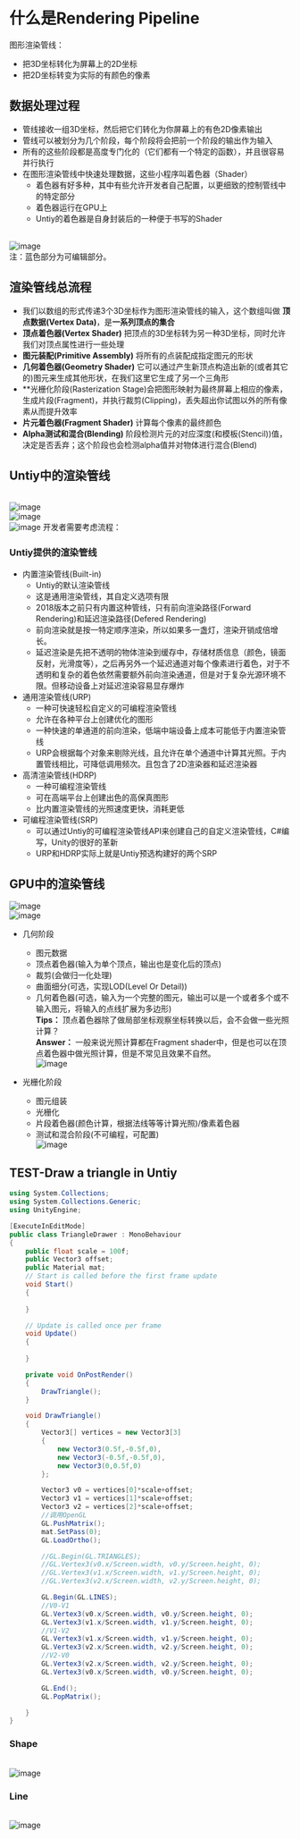 # 什么是Rendering Pipeline

图形渲染管线：
* 把3D坐标转化为屏幕上的2D坐标
* 把2D坐标转变为实际的有颜色的像素

## 数据处理过程

* 管线接收一组3D坐标，然后把它们转化为你屏幕上的有色2D像素输出
* 管线可以被划分为几个阶段，每个阶段将会把前一个阶段的输出作为输入
* 所有的这些阶段都是高度专门化的（它们都有一个特定的函数），并且很容易并行执行
* 在图形渲染管线中快速处理数据，这些小程序叫着色器（Shader）
  * 着色器有好多种，其中有些允许开发者自己配置，以更细致的控制管线中的特定部分
  * 着色器运行在GPU上
  * Untiy的着色器是自身封装后的一种便于书写的Shader
  
<br> ![image](https://user-images.githubusercontent.com/74708198/222188139-79f96417-ccaa-4d87-b51a-85726c76e451.png)
<br> 注：蓝色部分为可编辑部分。

## 渲染管线总流程

* 我们以数组的形式传递3个3D坐标作为图形渲染管线的输入，这个数组叫做 **顶点数据(Vertex Data)**，是**一系列顶点的集合**
* **顶点着色器(Vertex Shader)** 把顶点的3D坐标转为另一种3D坐标，同时允许我们对顶点属性进行一些处理
* **图元装配(Primitive Assembly)** 将所有的点装配成指定图元的形状
* **几何着色器(Geometry Shader)** 它可以通过产生新顶点构造出新的(或者其它的)图元来生成其他形状，在我们这里它生成了另一个三角形
* **光栅化阶段(Rasterization Stage)会把图形映射为最终屏幕上相应的像素，生成片段(Fragment)，并执行裁剪(Clipping)，丢失超出你试图以外的所有像素从而提升效率
* **片元着色器(Fragment Shader)** 计算每个像素的最终颜色
* **Alpha测试和混合(Blending)** 阶段检测片元的对应深度(和模板(Stencil))值，决定是否丢弃；这个阶段也会检测alpha值并对物体进行混合(Blend)

## Untiy中的渲染管线
<br>![image](https://user-images.githubusercontent.com/74708198/222195038-0b38dbe8-522d-4725-8c7c-051400282bb4.png)
<br>![image](https://user-images.githubusercontent.com/74708198/222195294-37a33db6-ed83-499c-936f-4103c129fd88.png)
<br>![image](https://user-images.githubusercontent.com/74708198/222195348-3260aa47-b3e3-4a8f-b979-4c682d02d9ad.png)
开发者需要考虑流程：

### Untiy提供的渲染管线
* 内置渲染管线(Built-in)
  * Untiy的默认渲染管线
  * 这是通用渲染管线，其自定义选项有限
  * 2018版本之前只有内置这种管线，只有前向渲染路径(Forward Rendering)和延迟渲染路径(Defered Rendering)
  * 前向渲染就是按一特定顺序渲染，所以如果多一盏灯，渲染开销成倍增长。
  * 延迟渲染是先把不透明的物体渲染到缓存中，存储材质信息（颜色，镜面反射，光滑度等），之后再另外一个延迟通道对每个像素进行着色，对于不透明和复杂的着色依然需要额外前向渲染通道，但是对于复杂光源环境不限。但移动设备上对延迟渲染容易显存爆炸
* 通用渲染管线(URP)
  * 一种可快速轻松自定义的可编程渲染管线
  * 允许在各种平台上创建优化的图形
  * 一种快速的单通道的前向渲染，低端中端设备上成本可能低于内置渲染管线
  * URP会根据每个对象来剔除光线，且允许在单个通道中计算其光照。于内置管线相比，可降低调用频次。且包含了2D渲染器和延迟渲染器
* 高清渲染管线(HDRP)
  * 一种可编程渲染管线
  * 可在高端平台上创建出色的高保真图形
  * 比内置渲染管线的光照速度更快，消耗更低
* 可编程渲染管线(SRP)
  * 可以通过Untiy的可编程渲染管线API来创建自己的自定义渲染管线，C#编写，Unity的很好的革新
  * URP和HDRP实际上就是Untiy预选构建好的两个SRP
## GPU中的渲染管线
![image](https://user-images.githubusercontent.com/74708198/222378337-1194a0c8-8000-45c5-87e6-827131e29d87.png)
<br>![image](https://user-images.githubusercontent.com/74708198/222378690-d64eefcd-efb6-4e23-9104-c93c16d897a5.png)
* 几何阶段
  * 图元数据
  * 顶点着色器(输入为单个顶点，输出也是变化后的顶点)
  * 裁剪(会做归一化处理)
  * 曲面细分(可选，实现LOD(Level Or Detail))
  * 几何着色器(可选，输入为一个完整的图元，输出可以是一个或者多个或不输入图元，将输入的点线扩展为多边形)
<br> **Tips：** 顶点着色器除了做局部坐标观察坐标转换以后，会不会做一些光照计算？
<br> **Answer：** 一般来说光照计算都在Fragment shader中，但是也可以在顶点着色器中做光照计算，但是不常见且效果不自然。
<br>![image](https://user-images.githubusercontent.com/74708198/222381625-57013ba0-2285-4c24-ad80-0d2fe241aa34.png)

* 光栅化阶段
  * 图元组装
  * 光栅化
  * 片段着色器(颜色计算，根据法线等等计算光照)/像素着色器
  * 测试和混合阶段(不可编程，可配置)
<br>![image](https://user-images.githubusercontent.com/74708198/222384909-00ec59cc-4158-4077-8693-c9c6d5ab3951.png)

## TEST-Draw a triangle in Untiy
```C#
using System.Collections;
using System.Collections.Generic;
using UnityEngine;

[ExecuteInEditMode]
public class TriangleDrawer : MonoBehaviour
{
    public float scale = 100f;
    public Vector3 offset;
    public Material mat;
    // Start is called before the first frame update
    void Start()
    {
        
    }

    // Update is called once per frame
    void Update()
    {
        
    }

    private void OnPostRender()
    {
        DrawTriangle();
    }

    void DrawTriangle()
    {
        Vector3[] vertices = new Vector3[3]
        {
            new Vector3(0.5f,-0.5f,0),
            new Vector3(-0.5f,-0.5f,0),
            new Vector3(0,0.5f,0)
        };

        Vector3 v0 = vertices[0]*scale+offset;
        Vector3 v1 = vertices[1]*scale+offset;
        Vector3 v2 = vertices[2]*scale+offset;
        //调用OpenGL
        GL.PushMatrix();
        mat.SetPass(0);
        GL.LoadOrtho();

        //GL.Begin(GL.TRIANGLES);
        //GL.Vertex3(v0.x/Screen.width, v0.y/Screen.height, 0);
        //GL.Vertex3(v1.x/Screen.width, v1.y/Screen.height, 0);
        //GL.Vertex3(v2.x/Screen.width, v2.y/Screen.height, 0);

        GL.Begin(GL.LINES);
        //V0-V1
        GL.Vertex3(v0.x/Screen.width, v0.y/Screen.height, 0);
        GL.Vertex3(v1.x/Screen.width, v1.y/Screen.height, 0);
        //V1-V2
        GL.Vertex3(v1.x/Screen.width, v1.y/Screen.height, 0);
        GL.Vertex3(v2.x/Screen.width, v2.y/Screen.height, 0);
        //V2-V0
        GL.Vertex3(v2.x/Screen.width, v2.y/Screen.height, 0);
        GL.Vertex3(v0.x/Screen.width, v0.y/Screen.height, 0);

        GL.End();
        GL.PopMatrix();

    }
}
```

### Shape
<br>![image](https://user-images.githubusercontent.com/74708198/222396108-767eb35e-80e0-4c03-ae13-faa654326a4e.png)
### Line
<br>![image](https://user-images.githubusercontent.com/74708198/222396369-3861173a-cc5c-43ce-9b20-787335ccd703.png)
